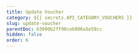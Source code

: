 ```yaml
---
title: Update Voucher
category: ${{ secrets.API_CATEGORY_VOUCHERS }}
slug: update-voucher
parentDoc: 63990b2ff90ceb006a5e59cc
hidden: false
order: 6
---
```

